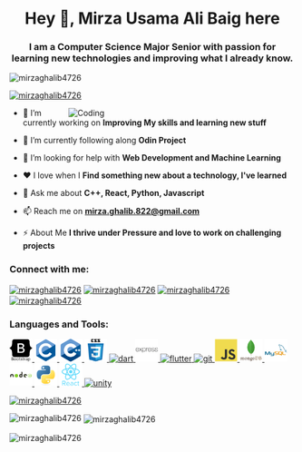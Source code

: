 <h1 align="center">Hey 👋, Mirza Usama Ali Baig here</h1>
<h3 align="center">I am a Computer Science Major Senior with passion for learning new technologies and improving what I already know.</h3>

<p align="left"> <img src="https://komarev.com/ghpvc/?username=mirzaghalib4726&label=Profile%20views&color=0e75b6&style=flat" alt="mirzaghalib4726" /> </p>



<p align="left"> <a href="https://twitter.com/mirzaghalib4726" target="blank"><img src="https://img.shields.io/twitter/follow/mirzaghalib4726?logo=twitter&style=for-the-badge" alt="mirzaghalib4726" /></a> </p>

<img align="right" alt="Coding" width="400" src="https://camo.githubusercontent.com/c1dcb74cc1c1835b1d716f5051499a2814c683c806b15f04b0eba492863703e9/68747470733a2f2f63646e2e6472696262626c652e636f6d2f75736572732f3733303730332f73637265656e73686f74732f363538313234332f6176656e746f2e676966">

- 🔭 I’m currently working on **Improving My skills and learning new stuff**

- 🌱 I’m currently following along **Odin Project**

- 🤝 I’m looking for help with **Web Development and Machine Learning**

- ❤️ I love when I **Find something new about a technology, I've learned**

- 💬 Ask me about **C++, React, Python, Javascript**

- 📫 Reach me on **mirza.ghalib.822@gmail.com**

- ⚡ About Me **I thrive under Pressure and love to work on challenging projects**



<h3 align="left">Connect with me:</h3>
<p align="left">
<a href="https://dev.to/mirzaghalib4726" target="blank"><img align="center" src="https://raw.githubusercontent.com/rahuldkjain/github-profile-readme-generator/master/src/images/icons/Social/devto.svg" alt="mirzaghalib4726" height="30" width="40" /></a>
<a href="https://twitter.com/mirzaghalib4726" target="blank"><img align="center" src="https://raw.githubusercontent.com/rahuldkjain/github-profile-readme-generator/master/src/images/icons/Social/twitter.svg" alt="mirzaghalib4726" height="30" width="40" /></a>
<a href="https://linkedin.com/mirzaghalib4726" target="blank"><img align="center" src="https://raw.githubusercontent.com/rahuldkjain/github-profile-readme-generator/master/src/images/icons/Social/linked-in-alt.svg" alt="mirzaghalib4726" height="30" width="40" /></a>
<a href="https://facebook.com/mirzaghalib4726" target="blank"><img align="center" src="https://raw.githubusercontent.com/rahuldkjain/github-profile-readme-generator/master/src/images/icons/Social/facebook.svg" alt="mirzaghalib4726" height="30" width="40" /></a>
</p>

<h3 align="left">Languages and Tools:</h3>
<p align="left"> <a href="https://getbootstrap.com" target="_blank" rel="noreferrer"> <img src="https://raw.githubusercontent.com/devicons/devicon/master/icons/bootstrap/bootstrap-plain-wordmark.svg" alt="bootstrap" width="40" height="40"/> </a> <a href="https://www.cprogramming.com/" target="_blank" rel="noreferrer"> <img src="https://raw.githubusercontent.com/devicons/devicon/master/icons/c/c-original.svg" alt="c" width="40" height="40"/> </a> <a href="https://www.w3schools.com/cpp/" target="_blank" rel="noreferrer"> <img src="https://raw.githubusercontent.com/devicons/devicon/master/icons/cplusplus/cplusplus-original.svg" alt="cplusplus" width="40" height="40"/> </a> <a href="https://www.w3schools.com/css/" target="_blank" rel="noreferrer"> <img src="https://raw.githubusercontent.com/devicons/devicon/master/icons/css3/css3-original-wordmark.svg" alt="css3" width="40" height="40"/> </a> <a href="https://dart.dev" target="_blank" rel="noreferrer"> <img src="https://www.vectorlogo.zone/logos/dartlang/dartlang-icon.svg" alt="dart" width="40" height="40"/> </a> <a href="https://expressjs.com" target="_blank" rel="noreferrer"> <img src="https://raw.githubusercontent.com/devicons/devicon/master/icons/express/express-original-wordmark.svg" alt="express" width="40" height="40"/> </a> <a href="https://flutter.dev" target="_blank" rel="noreferrer"> <img src="https://www.vectorlogo.zone/logos/flutterio/flutterio-icon.svg" alt="flutter" width="40" height="40"/> </a> <a href="https://git-scm.com/" target="_blank" rel="noreferrer"> <img src="https://www.vectorlogo.zone/logos/git-scm/git-scm-icon.svg" alt="git" width="40" height="40"/> </a> <a href="https://developer.mozilla.org/en-US/docs/Web/JavaScript" target="_blank" rel="noreferrer"> <img src="https://raw.githubusercontent.com/devicons/devicon/master/icons/javascript/javascript-original.svg" alt="javascript" width="40" height="40"/> </a> <a href="https://www.mongodb.com/" target="_blank" rel="noreferrer"> <img src="https://raw.githubusercontent.com/devicons/devicon/master/icons/mongodb/mongodb-original-wordmark.svg" alt="mongodb" width="40" height="40"/> </a> <a href="https://www.mysql.com/" target="_blank" rel="noreferrer"> <img src="https://raw.githubusercontent.com/devicons/devicon/master/icons/mysql/mysql-original-wordmark.svg" alt="mysql" width="40" height="40"/> </a> <a href="https://nodejs.org" target="_blank" rel="noreferrer"> <img src="https://raw.githubusercontent.com/devicons/devicon/master/icons/nodejs/nodejs-original-wordmark.svg" alt="nodejs" width="40" height="40"/> </a> <a href="https://www.python.org" target="_blank" rel="noreferrer"> <img src="https://raw.githubusercontent.com/devicons/devicon/master/icons/python/python-original.svg" alt="python" width="40" height="40"/> </a> <a href="https://reactjs.org/" target="_blank" rel="noreferrer"> <img src="https://raw.githubusercontent.com/devicons/devicon/master/icons/react/react-original-wordmark.svg" alt="react" width="40" height="40"/> </a>  <a href="https://unity.com/" target="_blank" rel="noreferrer"> <img src="https://www.vectorlogo.zone/logos/unity3d/unity3d-icon.svg" alt="unity" width="40" height="40"/> </a> </p>

<p align="left"> <a href="https://github.com/ryo-ma/github-profile-trophy"><img src="https://github-profile-trophy.vercel.app/?username=mirzaghalib4726&theme=onedark" alt="mirzaghalib4726" /></a> </p>

<p><img align="left" src="https://github-readme-stats.vercel.app/api/top-langs?username=mirzaghalib4726&show_icons=true&locale=en&layout=compact&theme=highcontrast" alt="mirzaghalib4726" /></p>

<p>&nbsp;<img align="center" src="https://github-readme-stats.vercel.app/api?username=mirzaghalib4726&show_icons=true&locale=en&theme=highcontrast" alt="mirzaghalib4726" /></p>

<p><img align="center" src="https://github-readme-streak-stats.herokuapp.com/?user=mirzaghalib4726&theme=highcontrast" alt="mirzaghalib4726" /></p>
